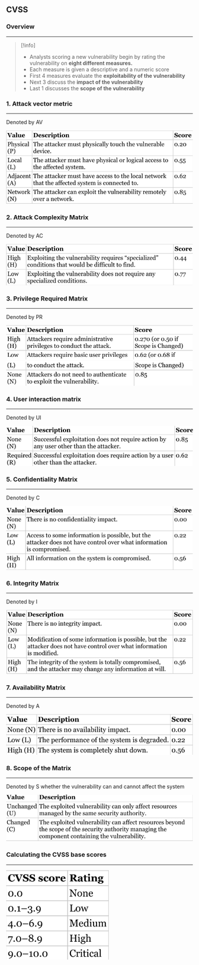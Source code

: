 ## CVSS

### Overview 
---
>[!info]
>- Analysts scoring a new vulnerability begin by rating the vulnerability on **eight different measures.**
>- Each measure is given a descriptive and a numeric score 
>- First 4 measures evaluate the **exploitability of the vulnerability** 
>- Next 3 discuss the **impact of the vulnerability** 
>- Last 1 discusses the **scope of the vulnerability** 

### 1. Attack vector metric 
---
 Denoted by AV

![Pasted image 20250920130612.png](../../images/Pasted%20image%2020250920130612.png)

### 2. Attack Complexity Matrix 
---
Denoted by AC 

![Pasted image 20250920130803.png](../../images/Pasted%20image%2020250920130803.png)


### 3. Privilege Required Matrix 
---
Denoted by PR 

![Pasted image 20250920130907.png](../../images/Pasted%20image%2020250920130907.png)
![Pasted image 20250920130936.png](../../images/Pasted%20image%2020250920130936.png)

### 4. User interaction matrix 
---
Denoted by UI 

![Pasted image 20250920131041.png](../../images/Pasted%20image%2020250920131041.png)


### 5. Confidentiality Matrix 
---
Denoted by C 

![Pasted image 20250920131125.png](../../images/Pasted%20image%2020250920131125.png)


### 6. Integrity Matrix 
---
Denoted by I 

![Pasted image 20250920131209.png](../../images/Pasted%20image%2020250920131209.png)

### 7. Availability Matrix 
---
Denoted by A 

![Pasted image 20250920131302.png](../../images/Pasted%20image%2020250920131302.png)

### 8. Scope of the Matrix 
---
Denoted by S whether the vulnerability can and cannot affect the system 

![Pasted image 20250920131423.png](../../images/Pasted%20image%2020250920131423.png)


### Calculating the CVSS base scores 
---
![Pasted image 20250920132643.png](../../images/Pasted%20image%2020250920132643.png)
